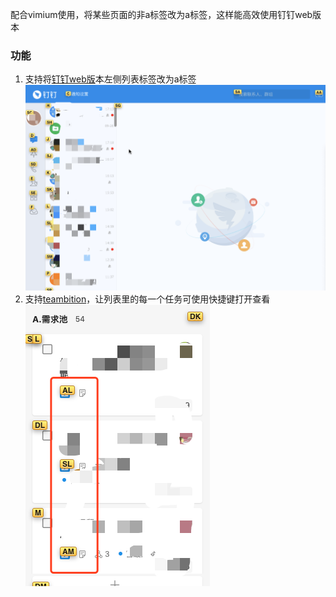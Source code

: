 配合vimium使用，将某些页面的非a标签改为a标签，这样能高效使用钉钉web版本

### 功能
1. 支持将[钉钉web版](https://im.dingtalk.com/)本左侧列表标签改为a标签
   ![dingding](assets/1.png)
2. 支持[teambition](www.teambition.com)，让列表里的每一个任务可使用快捷键打开查看
   ![dingding](assets/2.png)
